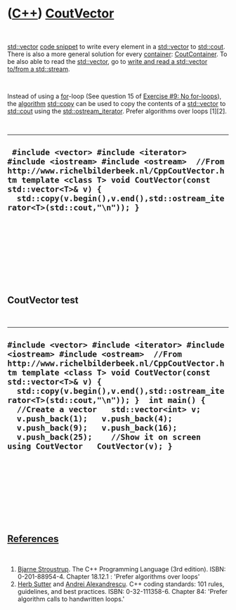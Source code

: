 



 

 

 

 

 

([C++](Cpp.htm)) [CoutVector](CppCoutVector.htm)
================================================

 

[std::vector](CppVector.htm) [code snippet](CppCodeSnippets.htm) to
write every element in a [std::vector](CppVector.htm) to
[std::cout](CppCout.htm). There is also a more general solution for
every [container](CppContainer.htm):
[CoutContainer](CppCoutContainer.htm). To be also able to read the
[std::vector](CppVector.htm), go to [write and read a std::vector
to/from a std::stream](CppVectorToStream.htm).

 

Instead of using a [for](CppFor.htm)-loop (See question 15 of [Exercise
\#9: No for-loops](CppExerciseNoForLoops.htm)), the
[algorithm](CppAlgorithm.htm) [std::copy](CppCopy.htm) can be used to
copy the contents of a [std::vector](CppVector.htm) to
[std::cout](CppCout.htm) using the
[std::ostream\_iterator](CppOstream_iterator.htm). Prefer algorithms
over loops \[1\]\[2\].

 

  -----------------------------------------------------------------------------------------------------------------------------------------------------------------------------------------------------------------------------------------------------------------------------------
  ` #include <vector> #include <iterator> #include <iostream> #include <ostream>  //From http://www.richelbilderbeek.nl/CppCoutVector.htm template <class T> void CoutVector(const std::vector<T>& v) {   std::copy(v.begin(),v.end(),std::ostream_iterator<T>(std::cout,"\n")); }`
  -----------------------------------------------------------------------------------------------------------------------------------------------------------------------------------------------------------------------------------------------------------------------------------

 

 

 

 

 

CoutVector test
---------------

 

  ---------------------------------------------------------------------------------------------------------------------------------------------------------------------------------------------------------------------------------------------------------------------------------------------------------------------------------------------------------------------------------------------------------------------------------------------------------------------------------------------------
  ` #include <vector> #include <iterator> #include <iostream> #include <ostream>  //From http://www.richelbilderbeek.nl/CppCoutVector.htm template <class T> void CoutVector(const std::vector<T>& v) {   std::copy(v.begin(),v.end(),std::ostream_iterator<T>(std::cout,"\n")); }  int main() {   //Create a vector   std::vector<int> v;   v.push_back(1);   v.push_back(4);   v.push_back(9);   v.push_back(16);   v.push_back(25);    //Show it on screen using CoutVector   CoutVector(v); } `
  ---------------------------------------------------------------------------------------------------------------------------------------------------------------------------------------------------------------------------------------------------------------------------------------------------------------------------------------------------------------------------------------------------------------------------------------------------------------------------------------------------

 

 

 

 

 

[References](CppReferences.htm)
-------------------------------

 

1.  [Bjarne Stroustrup](CppBjarneStroustrup.htm). The C++ Programming
    Language (3rd edition). ISBN: 0-201-88954-4. Chapter 18.12.1 :
    'Prefer algorithms over loops'
2.  [Herb Sutter](CppHerbSutter.htm) and [Andrei
    Alexandrescu](CppAndreiAlexandrescu.htm). C++ coding standards: 101
    rules, guidelines, and best practices. ISBN: 0-32-111358-6. Chapter
    84: 'Prefer algorithm calls to handwritten loops.'

 

 

 

 

 





 



